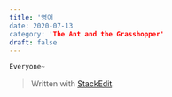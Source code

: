 ```yaml
---
title: '영어
date: 2020-07-13
category: 'The Ant and the Grasshopper'
draft: false
---
```

```js
Everyone~

```

> Written with [StackEdit](https://stackedit.io/).
<!--stackedit_data:
eyJoaXN0b3J5IjpbMTc1MDQ5ODcsLTE5NjcwODExNTAsLTc5OD
YzNTM4NywtMTk2NDE2MTEwXX0=
-->